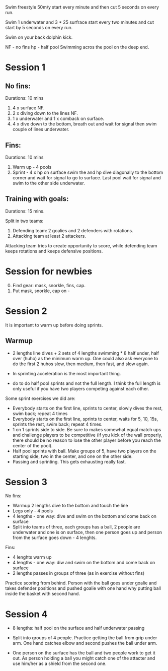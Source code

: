 # 
Swim freestyle 50m/y start every minute and then cut 5 seconds on every run.

Swim 1 underwater and 3 * 25 surfrace start every two minutes and cut start by 5 seconds on every run.

Swim on your back dolphin kick.

NF - no fins
hp - half pool
Swimming acros the pool on the deep end.

# Session 1

## No fins:
Durations: 10 mins

1. 4 x surface NF.
2. 2 x diving down to the lines NF.
3. 1 x underwater and 1 x comback on surface.
4. 4 x dive down to the bottom, breath out and wait for signal then swim couple of lines underwater.

## Fins:
Durations: 10 mins

1. Warm up - 4 pools
2. Sprint - 4 x hp on surface swim the and hp dive diagonally to the bottom corner and wait for signal to go to surface. Last pool wait for signal and swim to the other side underwater.

## Training with goals:

Durations: 15 mins.

Split in two teams:

1. Defending team: 2 goalies and 2 defenders with rotations.
2. Attacking team at least 2 attackers.

Attacking team tries to create opportunity to score, while defending team keeps rotations and keeps defensive positions. 


# Session for newbies

0. Find gear: mask, snorkle, fins, cap.
1. Put mask, snorkle, cap on -


# Session 2

It is important to warm up before doing sprints.

## Warmup
* 2 lengths line dives + 2 sets of 4 lengths swimming * 8 half under, half over (huho) as the minimum warm up. One could also ask everyone to do the first 2 huhos slow, then medium, then fast, and slow again.

* In sprinting acceleration is the most important thing.
* do to do half pool sprints and not the full length. I think the full length is only useful if you have two players competing against each other.

Some sprint exercises we did are:
- Everybody starts on the first line, sprints to center, slowly dives the rest, swim back; repeat 4 times
- Everybody starts on the first line, sprints to center, waits for 5, 10, 15s, sprints the rest, swim back; repeat 4 times.
- 1 on 1 sprints side to side. Be sure to makes somewhat equal match ups and challenge players to be competitive (if you kick of the wall properly, there should be no reason to lose the other player before you reach the center of the pool).
- Half pool sprints with ball. Make groups of 5, have two players on the starting side, two in the center, and one on the other side.
- Passing and sprinting. This gets exhausting really fast.


# Session 3

No fins:
* Warmup 2 lengths dive to the bottom and touch the line
* Legs only - 4 pools
* 4 lengths - one way: dive and swim on the bottom and come back on surface
* Split into teams of three, each groups has a ball, 2 people are underwater and one is on surface, then one person goes up and person from the surface goes down - 4 lenghts.

Fins:
* 4 lenghts warm up
* 4 lengths - one way: diw and swim on the bottom and come back on surface
* 2 lengths passes in groups of three (as in exercise without fins)

Practice scoring from behind. Person with the ball goes under goalie and takes defender positions and pushed goalie with one hand why putting ball inside the basket with second hand. 


# Session 4

* 8 lengths: half pool on the surface and half underwater passing

* Split into groups of 4 people. Practice getting the ball from grip under arm. One hand catches elbow and second pushes the ball under arm.
* One person on the surface has the ball and two people work to get it out. As person holding a ball you might catch one of the attacter and use him/her as a shield from the second one.
